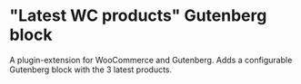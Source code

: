 # "Latest WC products" Gutenberg block

A plugin-extension for WooCommerce and Gutenberg. Adds a configurable Gutenberg block with the 3 latest products.

